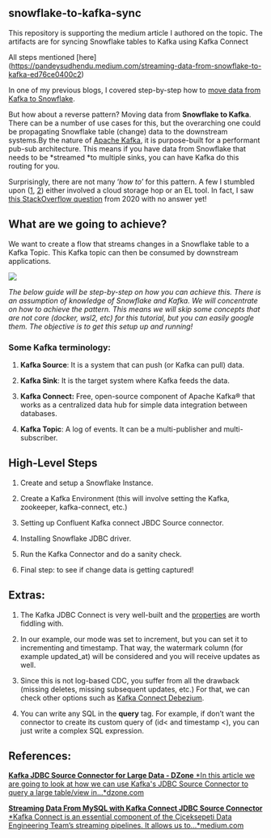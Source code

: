 ## snowflake-to-kafka-sync
This repository is supporting the medium article I authored on the topic. The artifacts are for syncing Snowflake tables to Kafka using Kafka Connect

All steps mentioned [here] (https://pandeysudhendu.medium.com/streaming-data-from-snowflake-to-kafka-ed76ce0400c2)

In one of my previous blogs, I covered step-by-step how to [move data from Kafka to Snowflake](https://pandeysudhendu.medium.com/getting-started-with-kafka-connector-for-snowflake-3bf596e550bb).

But how about a reverse pattern? Moving data from **Snowflake to Kafka**. There can be a number of use cases for this, but the overarching one could be propagating Snowflake table (change) data to the downstream systems.By the nature of [Apache Kafka](https://kafka.apache.org/), it is purpose-built for a performant pub-sub architecture. This means if you have data from Snowflake that needs to be *streamed *to multiple sinks, you can have Kafka do this routing for you.

Surprisingly, there are not many ‘*how to*’ for this pattern. A few I stumbled upon ([1](https://hevodata.com/learn/snowflake-to-kafka/), [2](https://airbyte.com/connections/Snowflake-to-Kafka)) either involved a cloud storage hop or an EL tool. In fact, I saw [this StackOverflow question](https://stackoverflow.com/questions/62444348/moving-data-from-snowflake-to-kafka) from 2020 with no answer yet!



## What are we going to achieve?

We want to create a flow that streams changes in a Snowflake table to a Kafka Topic. This Kafka topic can then be consumed by downstream applications.

![](https://cdn-images-1.medium.com/max/2876/1*yt9H1QX1fh5-3xP0uCISGg.png)

*The below guide will be step-by-step on how you can achieve this. There is an assumption of knowledge of Snowflake and Kafka. We will concentrate on how to achieve the pattern. This means we will skip some concepts that are not core (docker, wsl2, etc) for this tutorial, but you can easily google them. The objective is to get this setup up and running!*

### Some Kafka terminology:

 1. **Kafka Source**: It is a system that can push (or Kafka can pull) data.

 2. **Kafka Sink**: It is the target system where Kafka feeds the data.

 3. **Kafka Connect:** Free, open-source component of Apache Kafka® that works as a centralized data hub for simple data integration between databases.

 4. **Kafka Topic**: A log of events. It can be a multi-publisher and multi-subscriber.

## High-Level Steps

 1. Create and setup a Snowflake Instance.

 2. Create a Kafka Environment (this will involve setting the Kafka, zookeeper, kafka-connect, etc.)

 3. Setting up Confluent Kafka connect JBDC Source connector.

 4. Installing Snowflake JDBC driver.

 5. Run the Kafka Connector and do a sanity check.

 6. Final step: to see if change data is getting captured!

## Extras:

 1. The Kafka JDBC Connect is very well-built and the [properties](https://docs.confluent.io/kafka-connectors/jdbc/current/source-connector/source_config_options.html) are worth fiddling with.

 2. In our example, our mode was set to increment, but you can set it to incrementing and timestamp. That way, the watermark column (for example updated_at) will be considered and you will receive updates as well.

 3. Since this is not log-based CDC, you suffer from all the drawback (missing deletes, missing subsequent updates, etc.) For that, we can check other options such as [Kafka Connect Debezium](https://rmoff.net/2018/03/24/streaming-data-from-mysql-into-kafka-with-kafka-connect-and-debezium/).

 4. You can write any SQL in the **query** tag. For example, if don’t want the connector to create its custom query of (id< and timestamp <), you can just write a complex SQL expression.

## References:
[**Kafka JDBC Source Connector for Large Data - DZone**
*In this article we are going to look at how we can use Kafka's JDBC Source Connector to query a large table/view in…*dzone.com](https://dzone.com/articles/kafka-jdbc-source-connector-for-large-data)

[**Streaming Data From MySQL with Kafka Connect JDBC Source Connector**
*Kafka Connect is an essential component of the Çiçeksepeti Data Engineering Team’s streaming pipelines. It allows us to…*medium.com](https://medium.com/cstech/streaming-data-from-mysql-with-kafka-connect-jdbc-source-connector-428f4db20b5b)
